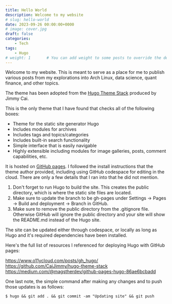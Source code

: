 ```yaml
---
title: Hello World
description: Welcome to my website
# slug: hello-world
date: 2023-09-26 00:00:00+0000
# image: cover.jpg
draft: false
categories:
    - Tech
tags:
    - Hugo
# weight: 1       # You can add weight to some posts to override the default sorting (date descending)
---
```


Welcome to my website. This is meant to serve as a place for me to publish various posts from my explorations into Arch Linux, data science, quant finance, and other topics.

The theme has been adopted from the [Hugo Theme Stack](https://github.com/CaiJimmy/hugo-theme-stack) produced by Jimmy Cai.

This is the only theme that I have found that checks all of the following boxes:

* Theme for the static site generator Hugo
* Includes modules for archives
* Includes tags and topics/categories
* Includes built-in search functionality
* Simple interface that is easily navigable
* Highly extensible including modules for image galleries, posts, comment capabilities, etc.

It is hosted on [GitHub pages](https://pages.github.com/). I followed the install instructions that the theme author provided, including using GitHub codespace for editing in the cloud. There are only a few details that I ran into that he did not mention.

1. Don't forget to run Hugo to build the site. This creates the public directory, which is where the static site files are located.
2. Make sure to update the branch to be gh-pages under Settings -> Pages -> Build and deployment -> Branch in GitHub.
3. Make sure to remove the public directory from the .gitignore file. Otherwise GitHub will ignore the public directory and your site will show the README.md instead of the Hugo site.

The site can be updated either through codespace, or locally as long as Hugo and it's required dependencies have been installed.

Here's the full list of resources I referenced for deploying Hugo with GitHub pages:

https://www.o11ycloud.com/posts/gh_hugo/</br>
https://github.com/CaiJimmy/hugo-theme-stack</br>
https://medium.com/@magstherdev/github-pages-hugo-86ae6bcbadd

One last note, the simple command after making any changes and to push those updates is as follows:

    $ hugo && git add . && git commit -am "Updating site" && git push
